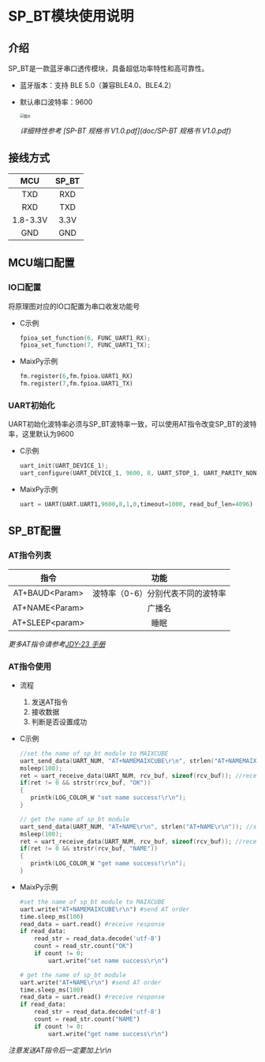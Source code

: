 # SP_BT模块使用说明

## 介绍

SP_BT是一款蓝牙串口透传模块，具备超低功率特性和高可靠性。

* 蓝牙版本：支持 BLE 5.0（兼容BLE4.0、BLE4.2）

* 默认串口波特率：9600

  <img src="C:\maix\sp_bt\img\图片.png" alt="图片" style="zoom: 50%;" />

  *详细特性参考 [SP-BT 规格书 V1.0.pdf](doc/SP-BT 规格书 V1.0.pdf)*

## 接线方式

|   MCU    | SP_BT |
| :------: | :---: |
|   TXD    |  RXD  |
|   RXD    |  TXD  |
| 1.8-3.3V | 3.3V  |
|   GND    |  GND  |

## MCU端口配置

### IO口配置

将原理图对应的IO口配置为串口收发功能号

* C示例

  ```c
  fpioa_set_function(6, FUNC_UART1_RX);
  fpioa_set_function(7, FUNC_UART1_TX);
  ```

* MaixPy示例

  ```python
  fm.register(6,fm.fpioa.UART1_RX)
  fm.register(7,fm.fpioa.UART1_TX)
  ```

### UART初始化

UART初始化波特率必须与SP_BT波特率一致，可以使用AT指令改变SP_BT的波特率，这里默认为9600

* C示例

  ```c
  uart_init(UART_DEVICE_1);
  uart_configure(UART_DEVICE_1, 9600, 8, UART_STOP_1, UART_PARITY_NONE);
  ```

* MaixPy示例

  ```python
  uart = UART(UART.UART1,9600,8,1,0,timeout=1000, read_buf_len=4096)
  ```

## SP_BT配置

### AT指令列表

|       指令        |               功能                |
| :---------------: | :-------------------------------: |
| AT+BAUD\<Param\>  | 波特率（0-6）分别代表不同的波特率 |
| AT+NAME\<Param\>  |              广播名               |
| AT+SLEEP\<param\> |               睡眠                |

*更多AT指令请参考[JDY-23 手册](doc/JDY-23-V2.1.pdf)*

### AT指令使用

* 流程
  1. 发送AT指令
  2. 接收数据
  3. 判断是否设置成功

* C示例

  ```c
  //set the name of sp_bt module to MAIXCUBE
  uart_send_data(UART_NUM, "AT+NAMEMAIXCUBE\r\n", strlen("AT+NAMEMAIXCUBE\r\n")); //send AT order
  msleep(100);
  ret = uart_receive_data(UART_NUM, rcv_buf, sizeof(rcv_buf)); //receive response
  if(ret != 0 && strstr(rcv_buf, "OK"))
  {
     printk(LOG_COLOR_W "set name success!\r\n");
  }
  
  // get the name of sp_bt module
  uart_send_data(UART_NUM, "AT+NAME\r\n", strlen("AT+NAME\r\n")); //send AT order
  msleep(100);
  ret = uart_receive_data(UART_NUM, rcv_buf, sizeof(rcv_buf)); //receive response
  if(ret != 0 && strstr(rcv_buf, "NAME"))
  {
     printk(LOG_COLOR_W "get name success!\r\n");
  }
  ```

* MaixPy示例

  ```python
  #set the name of sp_bt module to MAIXCUBE
  uart.write("AT+NAMEMAIXCUBE\r\n") #send AT order
  time.sleep_ms(100)
  read_data = uart.read() #receive response
  if read_data:
      read_str = read_data.decode('utf-8')
      count = read_str.count("OK")
      if count != 0:
          uart.write("set name success\r\n")
  
  # get the name of sp_bt module
  uart.write("AT+NAME\r\n") #send AT order
  time.sleep_ms(100)
  read_data = uart.read() #receive response
  if read_data:
      read_str = read_data.decode('utf-8')
      count = read_str.count("NAME")
      if count != 0:
          uart.write("get name success\r\n")
  ```

*注意发送AT指令后一定要加上\r\n*

